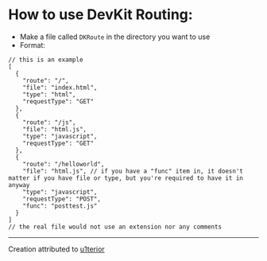 # How to use DevKit Routing:
- Make a file called `DKRoute` in the directory you want to use
- Format:
```jsonc
// this is an example
[
  {
    "route": "/",
    "file": "index.html",
    "type": "html",
    "requestType": "GET"
  },
  {
    "route": "/js",
    "file": "html.js",
    "type": "javascript",
    "requestType": "GET"
  },
  {
    "route": "/helloworld",
    "file": "html.js", // if you have a "func" item in, it doesn't matter if you have file or type, but you're required to have it in anyway
    "type": "javascript",
    "requestType": "POST",
    "func": "posttest.js"
  }
]
// the real file would not use an extension nor any comments
```

---

Creation attributed to [u1terior](https://u1t.dev/)
